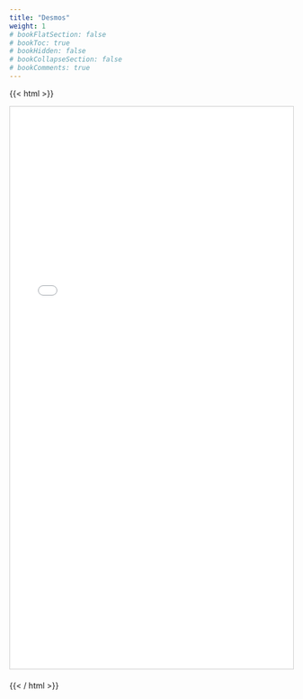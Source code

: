 ```yaml
---
title: "Desmos"
weight: 1
# bookFlatSection: false
# bookToc: true
# bookHidden: false
# bookCollapseSection: false
# bookComments: true
---
```

{{< html >}}
<iframe
    src="//www.desmos.com/calculator/"
    height="1000"
    frameborder="0"
    marginwidth="0"
    marginheight="0"
    scrolling="no"
    style="border: 1px solid #CCC; border-width: 1px; margin-bottom: 20px; width: 100%;"
    allowfullscreen="true">
</iframe>
{{< / html >}}
